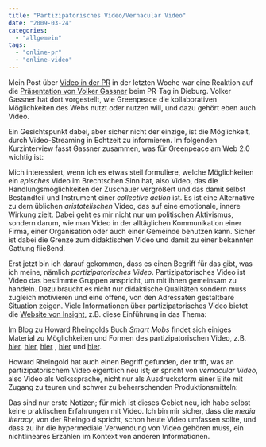 ```yaml
---
title: "Partizipatorisches Video/Vernacular Video"
date: "2009-03-24"
categories: 
  - "allgemein"
tags: 
  - "online-pr"
  - "online-video"
---
```


Mein Post über [Video in der PR](http://heinz.typepad.com/lostandfound/2009/03/video-in-der-pr-aufmerksam-machen-oder-zur-aktion-aufrufen.html "Lost and Found: Video in der PR: Aufmerksam machen oder zur Aktion aufrufen?") in der letzten Woche war eine Reaktion auf die [Präsentation von Volker Gassner](http://www.slideshare.net/ZukunftOnlinePR/onlinestrategie-von-greenpeace-presentation "„Online-Strategie von Greenpeace“") beim PR-Tag in Dieburg. Volker Gassner hat dort vorgestellt, wie Greenpeace die kollaborativen Möglichkeiten des Webs nutzt oder nutzen will, und dazu gehört eben auch Video.

Ein Gesichtspunkt dabei, aber sicher nicht der einzige, ist die Möglichkeit, durch Video-Streaming in Echtzeit zu informieren. Im folgenden Kurzinterview fasst Gassner zusammen, was für Greenpeace am Web 2.0 wichtig ist:

Mich interessiert, wenn ich es etwas steil formuliere, welche Möglichkeiten ein _episches_ Video im Brechtschen Sinn hat, also Video, das die Handlungsmöglichkeiten der Zuschauer vergrößert und das damit selbst Bestandteil und Instrument einer _collective action_ ist. Es ist eine Alternative zu dem üblichen _aristotelischen_ Video, das auf eine emotionale, innere Wirkung zielt. Dabei geht es mir nicht nur um politischen Aktivismus, sondern darum, wie man Video in der alltäglichen Kommunikation einer Firma, einer Organisation oder auch einer Gemeinde benutzen kann. Sicher ist dabei die Grenze zum didaktischen Video und damit zu einer bekannten Gattung fließend.

Erst jetzt bin ich darauf gekommen, dass es einen Begriff für das gibt, was ich meine, nämlich _partizipatorisches Video_. Partizipatorisches Video ist Video das bestimmte Gruppen anspricht, um mit ihnen gemeinsam zu handeln. Dazu braucht es nicht nur didaktische Qualitäten sondern muss zugleich motivieren und eine offene, von den Adressaten gestaltbare Situation zeigen. Viele Informationen über partizipatorisches Video bietet die [Website von Insight](http://www.insightshare.org/ "Insight, Firmenwebsite"), z.B. diese Einführung in das Thema:

Im Blog zu Howard Rheingolds Buch _Smart Mobs_ findet sich einiges Material zu Möglichkeiten und Formen des partizipatorischen Video, z.B. [hier](http://www.smartmobs.com/2008/11/03/new-connected-video-from-the-experts/ "Smart Mobs » Blog Archive » New Connected video from the experts"), [hier](http://www.smartmobs.com/2008/08/26/two-dimensional-discussion-threaded-video-threaded-text/ "Smart Mobs » Blog Archive » Two dimensional discussion: threaded video & threaded text"), [hier](http://www.smartmobs.com/2008/08/01/citizens-use-youtube-to-keep-govt-in-check/ "Smart Mobs » Blog Archive » Citizens use YouTube to keep gov’t in check") , [hier](http://www.smartmobs.com/2008/07/18/farmers%e2%80%99-conference-website-video-quilt/ "Smart Mobs » Blog Archive » Farmers’ Conference website video quilt") und [hier](http://www.smartmobs.com/2008/06/15/sousveillance-on-the-west-bank/ "Smart Mobs » Blog Archive » Sousveillance on the West Bank").

Howard Rheingold hat auch einen Begriff gefunden, der trifft, was an partizipatorischem Video eigentlich neu ist; er spricht von _vernacular Video_, also Video als Volkssprache, nicht nur als Ausdrucksform einer Elite mit Zugang zu teuren und schwer zu beherrschenden Produktionsmitteln:

Das sind nur erste Notizen; für mich ist dieses Gebiet neu, ich habe selbst keine praktischen Erfahrungen mit Video. Ich bin mir sicher, dass die _media literacy_, von der Rheingold spricht, schon heute Video umfassen sollte, und dass zu ihr die hypermediale Verwendung von Video gehören muss, ein nichtlineares Erzählen im Kontext von anderen Informationen.
